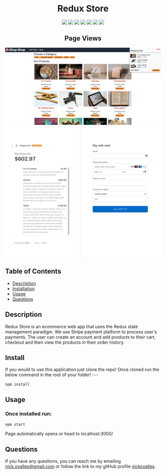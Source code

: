 <h1 align="center">Redux Store</h1>

<p align="center">
    <img src="https://img.shields.io/badge/Redux-yellow"/>
    <img src="https://img.shields.io/badge/React-brightgreen"/>
     <img src="https://img.shields.io/badge/API-blue"/>
    <img src="https://img.shields.io/badge/GraphQL-red"/>
    <img src="https://img.shields.io/badge/Node.js/Express.js-orange"/>
    <img src="https://img.shields.io/badge/ApolloServer-success"/>
    <img src="https://img.shields.io/badge/MongoDB-yellow"/>
    
</p>  

<h2 align="center">Page Views</h2>  

<p align='center'>
    <img src="/client/src/assets/products.png" alt="products"/>
    <img src="/client/src/assets/stripe.png" alt="stripe"/>
</p>  

## Table of Contents
- [Description](#description)
- [Installation](#install)
- [Usage](#usage)
- [Questions](#questions)

## Description
Redux Store is an ecommerce web app that uses the Redux state management paradigm. We use Stripe payment platform to process user's payments. The user can create an account and add products to their cart, checkout and then view the products in their order history.

## Install
If you would to use this application just clone the repo! Once cloned run the below command in the root of your folder! ---  

```
npm install
```

## Usage
### Once installed run:
```
npm start
```  
Page automatically opens or head to localhost:3000/

## Questions
If you have any questions, you can reach me by emailing [nick.ovalles@gmail.com](mailto:nick.ovalles@gmail.com) or follow the link to my gitHub profile [nickovalles](https://github.com/nickovalles).